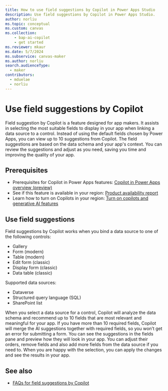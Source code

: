 ```yaml
---
title: How to use field suggestions by Copilot in Power Apps Studio
description: Use field suggestions by Copilot in Power Apps Studio.
author: norliu
ms.topic: conceptual
ms.custom: canvas
ms.collection: 
    - bap-ai-copilot
    - get started
ms.reviewer: mkaur
ms.date: 5/7/2024
ms.subservice: canvas-maker
ms.author: norliu
search.audienceType: 
  - maker
contributors:
  - mduelae
  - norliu
---
```


# Use field suggestions by Copilot

Field suggestion by Copilot is a feature designed for app makers. It assists in selecting the most suitable fields to display in your app when linking a data source to a control. Instead of using the default fields chosen by Power Apps, you can view up to 10 suggestions from Copilot. The field suggestions are based on the data schema and your app's context. You can review the suggestions and adjust as you need, saving you time and improving the quality of your app. 

## Prerequisites

- Prerequisites for Copilot in Power Apps features: [Copilot in Power Apps overview (preview)](ai-overview.md)
- See if this feature is available in your region: [Product availability report](https://releaseplans.microsoft.com/en-US/availability-reports/?report=productgeoreport)
- Learn how to turn on Copilots in your region: [Turn on copilots and generative AI features](/power-platform/admin/geographical-availability-copilot)

## Use field suggestions

Field suggestions by Copilot works when you bind a data source to one of the following controls: 

- Gallery
- Form (modern)
- Table (modern)
- Edit form (classic)
- Display  form (classic)
- Data table (classic)

Supported data sources:

- Dataverse
- Structured query language (SQL)
- SharePoint list

When you select a data source for a control, Copilot will analyze the data schema and recommend up to 10 fields that are most relevant and meaningful for your app. If you have more than 10 required fields, Copilot will merge the AI suggestions together with required fields, so you won’t get an error for submitting a form. You can see the suggestions in the fields pane and preview how they will look in your app. You can adjust their orders, remove fields and also add more fields from the data source if you need to. When you are happy with the selection, you can apply the changes and see the results in your app.

## See also
- [FAQs for field suggestions by Copilot](../common/faq-field-suggestions.md)

